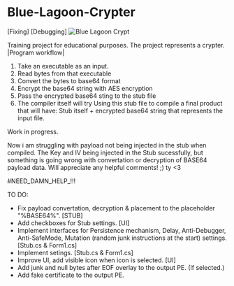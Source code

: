 # Blue-Lagoon-Crypter
[Fixing] [Debugging]
![Blue Lagoon Crypt](https://github.com/lxcalbxy/Blue-Lagoon-Crypter/assets/71847945/feab6a86-d0ad-4e70-b0e6-6be8429c12f6)





Training project for educational purposes. The project represents a crypter.
|Program workflow|

1. Take an executable as an input.
2. Read bytes from that executable
3. Convert the bytes to base64 format
4. Encrypt the base64 string with AES encryption
5. Pass the encrypted base64 sting to the stub file
6. The compiler itself will try Using this stub file to compile a final product that will have: Stub itself + encrypted base64 string that represents the input file.



Work in progress.



Now i am struggling with payload not being injected in the stub when compiled.
The Key and IV being injected in the Stub sucessfully, but something is going wrong with convertation or decryption of BASE64 payload data.
Will appreciate any helpful comments! ;) ty <3

#NEED_DAMN_HELP_!!!



TO DO:
- Fix payload convertation, decryption & placement to the placeholder "%BASE64%". [STUB]
- Add checkboxes for Stub settings. [UI]
- Implement interfaces for Persistence mechanism, Delay, Anti-Debugger, Anti-SafeMode, Mutation (random junk instructions at the start) settings. [Stub.cs & Form1.cs]
- Implement setings. [Stub.cs & Form1.cs]
- Improve UI, add visible icon when icon is selected. [UI]
- Add junk and null bytes after EOF overlay to the output PE. (If selected.)
- Add fake certificate to the output PE.
